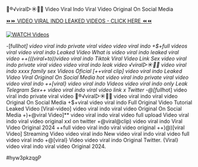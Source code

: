 👙®️√viral▷☀️👄💥 Video Viral Indo Viral Video Original On Social Media


[⏩⏩ VIDEO VIRAL INDO LEAKED VIDEOS - CLICK HERE ⏪⏪](https://mov24.shop/watch/video+viral+indo)

[![WATCH Videos](https://i.imgur.com/dJHk4Zq.gif)](https://mov24.shop/watch/video+viral+indo)




























-[full*hot] video viral indo private viral video video viral indo +$+full videos viral video viral indo Leaked Video What is video viral indo leaked viral video ++(((viral+to))video viral indo Tiktok Viral Video Link Sex video viral indo private viral video video viral indo leak video ️√viral▷☀️👄💥 video viral indo xxxx family sex Videos Oficial
[++viral clip] video viral indo Leaked Video Viral Original On Social Media
hot video viral indo private viral video video viral indo
++[viral} video viral indo Videos video viral indo only Leak Telegram Sex++ video viral indo viral video link x Twitter -@[full*hot] video viral indo private viral video 👙®️√viral▷☀️👄💥 video viral indo viral video Original On Social Media +$+viral video viral indo Full Original Video Tutorial Leaked Video
[Viral-video] video viral indo viral video Original On Social Media
+)+@viral Video]** video viral indo viral video full upload Video viral indo viral video original xxl on twitter
+@viral@clip) video viral indo Viral Video Original 2024
++full video viral indo viral video original
++)@)[viral Video] Streaming Video video viral indo
New video viral indo viral video full video viral indo
+@[viral} Video video viral indo Original Twitter.
{Viral} video viral indo viral video Original 2024.


#hyw3pkzqgP